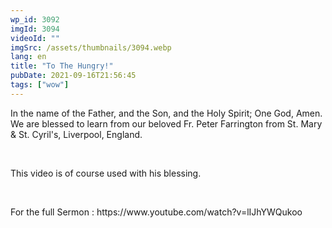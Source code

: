 ```yaml
---
wp_id: 3092
imgId: 3094
videoId: ""
imgSrc: /assets/thumbnails/3094.webp
lang: en
title: "To The Hungry!"
pubDate: 2021-09-16T21:56:45
tags: ["wow"]
---
```


<p>In the name of the Father, and the Son, and the Holy Spirit; One God, Amen. We are blessed to learn from our beloved Fr. Peter Farrington from St. Mary &amp; St. Cyril's, Liverpool, England.</p>
<p>&nbsp;</p>
<p>This video is of course used with his blessing.</p>
<p>&nbsp;</p>
<p>For the full Sermon : https://www.youtube.com/watch?v=lIJhYWQukoo</p>

